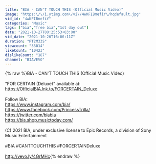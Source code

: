 ```yaml
---
title: "BIA - CAN'T TOUCH THIS (Official Music Video)"
image: "https:\/\/i.ytimg.com\/vi\/4wKFIBmefiY\/hqdefault.jpg"
vid_id: "4wKFIBmefiY"
categories: "Music"
tags: ["bia","free bia","1st day out"]
date: "2021-10-27T00:25:53+03:00"
vid_date: "2021-10-26T16:00:11Z"
duration: "PT2M33S"
viewcount: "33014"
likeCount: "10423"
dislikeCount: "187"
channel: "BIAVEVO"
---
```

{% raw %}BIA - CAN'T TOUCH THIS (Official Music Video)<br /><br />&quot;FOR CERTAIN (Deluxe)&quot; available at: <a rel="nofollow" target="blank" href="https://OfficialBIA.lnk.to/FORCERTAIN_Deluxe">https://OfficialBIA.lnk.to/FORCERTAIN_Deluxe</a><br /><br />Follow BIA:<br /><a rel="nofollow" target="blank" href="https://www.instagram.com/bia/">https://www.instagram.com/bia/</a><br /><a rel="nofollow" target="blank" href="https://www.facebook.com/PrincessTrilla/">https://www.facebook.com/PrincessTrilla/</a><br /><a rel="nofollow" target="blank" href="https://twitter.com/biabia">https://twitter.com/biabia</a><br /><a rel="nofollow" target="blank" href="https://bia.shop.musictoday.com/">https://bia.shop.musictoday.com/</a><br /><br />(C) 2021 BIA, under exclusive license to Epic Records, a division of Sony Music Entertainment<br /><br />#BIA #CANTTOUCHTHIS #FORCERTAINDeluxe<br /><br /><a rel="nofollow" target="blank" href="http://vevo.ly/4GrMHc">http://vevo.ly/4GrMHc</a>{% endraw %}
